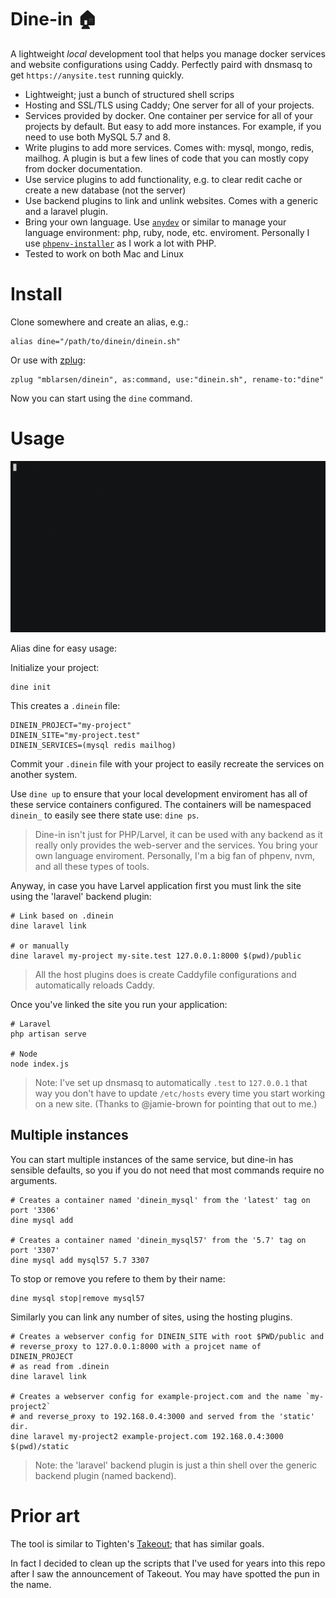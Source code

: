 # Dine-in 🏠

A lightweight _local_ development tool that helps you manage docker services
and website configurations using Caddy. Perfectly paird with dnsmasq to get
`https://anysite.test` running quickly.

- Lightweight; just a bunch of structured shell scrips
- Hosting and SSL/TLS using Caddy; One server for all of your projects.
- Services provided by docker. One container per service for all of your
  projects by default. But easy to add more instances. For example, if you
  need to use both MySQL 5.7 and 8.
- Write plugins to add more services. Comes with: mysql, mongo, redis, mailhog.
  A plugin is but a few lines of code that you can mostly copy from docker
  documentation.
- Use service plugins to add functionality, e.g. to clear redit cache or create a new
  database (not the server)
- Use backend plugins to link and unlink websites. Comes with a generic
  and a laravel plugin.
- Bring your own language. Use [`anydev`](https://github.com/anyenv/anyenv) or
  similar to manage your language environment: php, ruby, node, etc.
  enviroment. Personally I use
  [`phpenv-installer`](https://github.com/phpenv/phpenv-installer) as I work a
  lot with PHP.
- Tested to work on both Mac and Linux

# Install

Clone somewhere and create an alias, e.g.:

```shell
alias dine="/path/to/dinein/dinein.sh"
```

Or use with [zplug](https://github.com/zplug/zplug):

```shell
zplug "mblarsen/dinein", as:command, use:"dinein.sh", rename-to:"dine"
```

Now you can start using the `dine` command.

# Usage

![usage](demo.gif)

Alias dine for easy usage:

Initialize your project:

```shell
dine init
```

This creates a `.dinein` file:

```
DINEIN_PROJECT="my-project"
DINEIN_SITE="my-project.test"
DINEIN_SERVICES=(mysql redis mailhog)
```

Commit your `.dinein` file with your project to easily recreate the services on
another system.

Use `dine up` to ensure that your local development enviroment has all of these
service containers configured. The containers will be namespaced `dinein_` to
easily see there state use: `dine ps`.

> Dine-in isn't just for PHP/Larvel, it can be used with any backend as it
> really only provides the web-server and the services. You bring your own
> language enviroment. Personally, I'm a big fan of phpenv, nvm, and all these
> types of tools.

Anyway, in case you have Larvel application first you must link the site using
the 'laravel' backend plugin:

```shell
# Link based on .dinein
dine laravel link

# or manually
dine laravel my-project my-site.test 127.0.0.1:8000 $(pwd)/public
```

> All the host plugins does is create Caddyfile configurations and
> automatically reloads Caddy.

Once you've linked the site you run your application:

```
# Laravel
php artisan serve

# Node
node index.js
```

> Note: I've set up dnsmasq to automatically `.test` to `127.0.0.1` that way
> you don't have to update `/etc/hosts` every time you start working on a new
> site. (Thanks to @jamie-brown for pointing that out to me.)

## Multiple instances

You can start multiple instances of the same service, but dine-in has sensible
defaults, so you if you do not need that most commands require no arguments.

```shell
# Creates a container named 'dinein_mysql' from the 'latest' tag on port '3306'
dine mysql add

# Creates a container named 'dinein_mysql57' from the '5.7' tag on port '3307'
dine mysql add mysql57 5.7 3307
```

To stop or remove you refere to them by their name:

```shell
dine mysql stop|remove mysql57
```

Similarly you can link any number of sites, using the hosting plugins.

```shell
# Creates a webserver config for DINEIN_SITE with root $PWD/public and
# reverse_proxy to 127.0.0.1:8000 with a projcet name of DINEIN_PROJECT
# as read from .dinein
dine laravel link

# Creates a webserver config for example-project.com and the name `my-project2`
# and reverse_proxy to 192.168.0.4:3000 and served from the 'static' dir.
dine laravel my-project2 example-project.com 192.168.0.4:3000 $(pwd)/static
```

> Note: the 'laravel' backend plugin is just a thin shell over the generic
> backend plugin (named backend).

# Prior art

The tool is similar to Tighten's
[Takeout](https://github.com/tightenco/takeout); that has similar goals.

In fact I decided to clean up the scripts that I've used for years into this
repo after I saw the announcement of Takeout. You may have spotted the pun in
the name.
